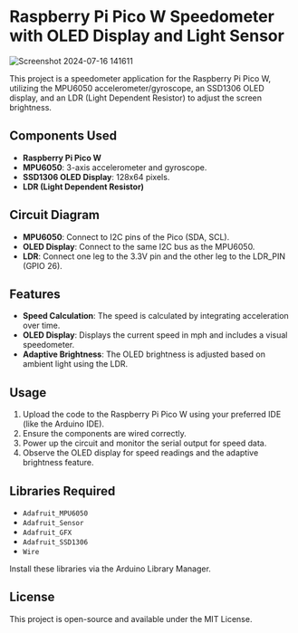 # Raspberry Pi Pico W Speedometer with OLED Display and Light Sensor
![Screenshot 2024-07-16 141611](https://github.com/user-attachments/assets/fb24f107-6a58-44b3-aed3-43d1eb066df6)


This project is a speedometer application for the Raspberry Pi Pico W, utilizing the MPU6050 accelerometer/gyroscope, an SSD1306 OLED display, and an LDR (Light Dependent Resistor) to adjust the screen brightness.

## Components Used

- **Raspberry Pi Pico W**
- **MPU6050**: 3-axis accelerometer and gyroscope.
- **SSD1306 OLED Display**: 128x64 pixels.
- **LDR (Light Dependent Resistor)**

## Circuit Diagram

- **MPU6050**: Connect to I2C pins of the Pico (SDA, SCL).
- **OLED Display**: Connect to the same I2C bus as the MPU6050.
- **LDR**: Connect one leg to the 3.3V pin and the other leg to the LDR_PIN (GPIO 26).

## Features

- **Speed Calculation**: The speed is calculated by integrating acceleration over time.
- **OLED Display**: Displays the current speed in mph and includes a visual speedometer.
- **Adaptive Brightness**: The OLED brightness is adjusted based on ambient light using the LDR.

## Usage

1. Upload the code to the Raspberry Pi Pico W using your preferred IDE (like the Arduino IDE).
2. Ensure the components are wired correctly.
3. Power up the circuit and monitor the serial output for speed data.
4. Observe the OLED display for speed readings and the adaptive brightness feature.

## Libraries Required

- `Adafruit_MPU6050`
- `Adafruit_Sensor`
- `Adafruit_GFX`
- `Adafruit_SSD1306`
- `Wire`

Install these libraries via the Arduino Library Manager.

## License

This project is open-source and available under the MIT License.

